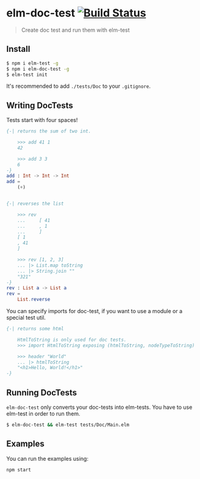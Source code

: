 elm-doc-test [![Build Status](https://travis-ci.org/stoeffel/elm-doc-test.svg?branch=master)](https://travis-ci.org/stoeffel/elm-doc-test)
============

> Create doc test and run them with elm-test



Install
-------

```bash
$ npm i elm-test -g
$ npm i elm-doc-test -g
$ elm-test init
```

It's recommended to add `./tests/Doc` to your `.gitignore`.

Writing DocTests
----------------

Tests start with four spaces!

```elm
{-| returns the sum of two int.

    >>> add 41 1
    42

    >>> add 3 3
    6
-}
add : Int -> Int -> Int
add =
    (+)


{-| reverses the list

    >>> rev
    ...     [ 41
    ...     , 1
    ...     ]
    [ 1
    , 41
    ]

    >>> rev [1, 2, 3]
    ... |> List.map toString
    ... |> String.join ""
    "321"
-}
rev : List a -> List a
rev =
    List.reverse
```

You can specify imports for doc-test, if you want to use a module or a special test util.

```elm
{-| returns some html

    HtmlToString is only used for doc tests.
    >>> import HtmlToString exposing (htmlToString, nodeTypeToString)

    >>> header "World"
    ... |> htmlToString
    "<h1>Hello, World!</h1>"
-}
```

Running DocTests
----------------

`elm-doc-test` only converts your doc-tests into elm-tests.
You have to use elm-test in order to run them.

```bash
$ elm-doc-test && elm-test tests/Doc/Main.elm
```

Examples
--------

You can run the examples using:

`npm start`
